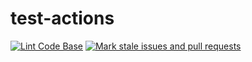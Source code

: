# test-actions

[![Lint Code Base](https://github.com/alexschroeter/test-actions/actions/workflows/super-linter.yml/badge.svg?branch=main)](https://github.com/alexschroeter/test-actions/actions/workflows/super-linter.yml) [![Mark stale issues and pull requests](https://github.com/alexschroeter/test-actions/actions/workflows/stale.yml/badge.svg)](https://github.com/alexschroeter/test-actions/actions/workflows/stale.yml)

